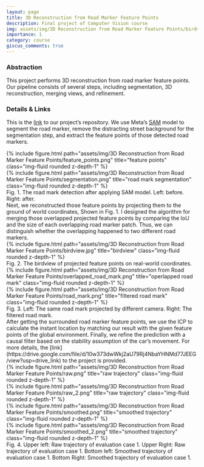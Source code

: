 ```yaml
---
layout: page
title: 3D Reconstruction from Road Marker Feature Points
description: Final project of Computer Vision course
img: assets/img/3D Reconstruction from Road Marker Feature Points/birdview.jpg
importance: 1
category: course
giscus_comments: true
---
```


### Abstraction
This project performs 3D reconstruction from road marker feature points. Our pipeline consists of several steps, including segmentation, 3D reconstruction, merging views, and refinement.

### Details & Links
This is the [link](https://github.com/Daniel891116/computer_vision_final) to our project’s repository.
We use Meta’s [SAM](https://segment-anything.com/) model to segment the road marker, remove the distracting street background for the segmentation step, and extract the feature points of those detected road markers. 
<div class="row">
    <div class="col-sm mt-3 mt-md-0">
        {% include figure.html path="assets/img/3D Reconstruction from Road Marker Feature Points/feature_points.png" title="feature points" class="img-fluid rounded z-depth-1" %}
    </div>
    <div class="col-sm mt-3 mt-md-0">
        {% include figure.html path="assets/img/3D Reconstruction from Road Marker Feature Points/segmentation.png" title="road mark segmentation" class="img-fluid rounded z-depth-1" %}
    </div>
</div>
<div class="caption">
    Fig. 1. The road mark detection after applying SAM model. Left: before. Right: after.
</div>
Next, we reconstructed those feature points by projecting them to the ground of world coordinates, Shown in Fig. 1. I designed the algorithm for merging those overlapped projected feature points by comparing the IoU and the size of each overlapping road marker patch. Thus, we can distinguish whether the overlapping happened to two different road markers. 
<div class="row">
    <div class="col-sm mt-3 mt-md-0">
        {% include figure.html path="assets/img/3D Reconstruction from Road Marker Feature Points/birdview.jpg" title="birdview" class="img-fluid rounded z-depth-1" %}
    </div>
</div>
<div class="caption">
    Fig. 2. The birdview of projected feature points on real-world coordinates.
</div>
<div class="row">
    <div class="col-sm mt-3 mt-md-0">
        {% include figure.html path="assets/img/3D Reconstruction from Road Marker Feature Points/overlapped_road_mark.png" title="operlapped road mark" class="img-fluid rounded z-depth-1" %}
    </div>
    <div class="col-sm mt-3 mt-md-0">
        {% include figure.html path="assets/img/3D Reconstruction from Road Marker Feature Points/road_mark.png" title="filtered road mark" class="img-fluid rounded z-depth-1" %}
    </div>
</div>
<div class="caption">
    Fig. 3. Left: The same road mark projected by different camera. Right: The filtered road mark.
</div>
After getting the surrounded road marker feature points, we use the ICP to calculate the instant location by matching our result with the given feature points of the global environment. Finally, we refine the prediction with a causal filter based on the stability assumption of the car’s movement. For more details, the [link](https://drive.google.com/file/d/10w373dwWkj2aU79Rj4NbaYHNMd77JEEG/view?usp=drive_link) to the project is provided.
<div class="row">
    <div class="col-sm mt-3 mt-md-0">
        {% include figure.html path="assets/img/3D Reconstruction from Road Marker Feature Points/raw.png" title="raw trajectory" class="img-fluid rounded z-depth-1" %}
    </div>
    <div class="col-sm mt-3 mt-md-0">
        {% include figure.html path="assets/img/3D Reconstruction from Road Marker Feature Points/raw_2.png" title="raw trajectory" class="img-fluid rounded z-depth-1" %}
    </div>
</div>
<div class="row">
    <div class="col-sm mt-3 mt-md-0">
        {% include figure.html path="assets/img/3D Reconstruction from Road Marker Feature Points/smoothed.png" title="smoothed trajectory" class="img-fluid rounded z-depth-1" %}
    </div>
    <div class="col-sm mt-3 mt-md-0">
        {% include figure.html path="assets/img/3D Reconstruction from Road Marker Feature Points/smoothed_2.png" title="smoothed trajectory" class="img-fluid rounded z-depth-1" %}
    </div>
</div>
<div class="caption">
    Fig. 4. Upper left: Raw trajectory of evaluation case 1. Upper Right: Raw trajectory of evaluation case 1.
            Bottom left: Smoothed trajectory of evaluation case 1. Bottom Right: Smoothed trajectory of evaluation case 1.
</div>
